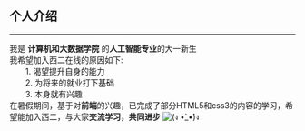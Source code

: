 ## 个人介绍
---
我是 **计算机和大数据学院** 的**人工智能专业**的大一新生<br>
我希望加入西二在线的原因如下:<br>
&emsp;&emsp;1. 渴望提升自身的能力<br>
&emsp;&emsp;2. 为将来的就业打下基础<br>
&emsp;&emsp;3. 本身就有兴趣<br>
在暑假期间，基于对**前端**的兴趣，已完成了部分HTML5和css3的内容的学习，希望能加入西二，与大家**交流学习，共同进步**
![(ง •̀_•́)ง](https://i0.hdslb.com/bfs/new_dyn/09d3fc2039192f9f1e287456aa27ec9e198752028.jpg@1036w_!web-dynamic.webp"我的眼里只有学习")



